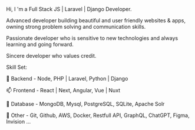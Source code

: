 Hi, I 'm a Full Stack JS | Laravel | Django Developer.

Advanced developer building beautiful and user friendly websites & apps, owning strong problem solving and communication skills.

Passionate developer who is sensitive to new technologies and always learning and going forward.

Sincere developer who values credit.


Skill Set:

🌱 Backend - Node, PHP | Laravel, Python | Django

📫 Frontend - React | Next, Angular, Vue | Nuxt

💞️ Database - MongoDB, Mysql, PostgreSQL, SQLite, Apache Solr

👀 Other - Git, Github, AWS, Docker, Restfull API, GraphQL, ChatGPT, Figma, Invision ...

